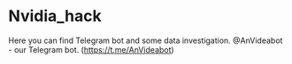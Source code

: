 # Nvidia_hack

Here you can find Telegram bot and some data investigation. @AnVideabot - our Telegram bot. (https://t.me/AnVideabot)


